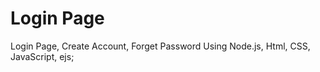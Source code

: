 
# Login Page 

Login Page, Create Account, Forget Password
Using Node.js, Html, CSS, JavaScript, ejs; 